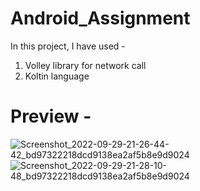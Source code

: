 # Android_Assignment

In this project, I have used - 
 1. Volley library for network call
 2. Koltin language
 

# Preview - 
 ![Screenshot_2022-09-29-21-26-44-42_bd97322218dcd9138ea2af5b8e9d9024](https://user-images.githubusercontent.com/84443217/193083477-011547ee-e475-4c52-af49-d83933d9a38d.jpg)
 ![Screenshot_2022-09-29-21-28-10-48_bd97322218dcd9138ea2af5b8e9d9024](https://user-images.githubusercontent.com/84443217/193083508-8dc52ea3-03b8-473d-b45e-ac20d0d1c275.jpg)
